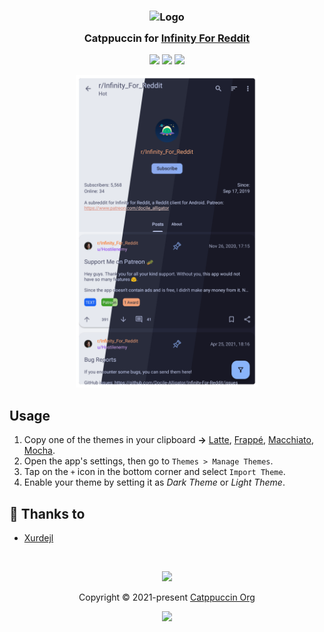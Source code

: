 <h3 align="center">
	<img src="https://raw.githubusercontent.com/catppuccin/catppuccin/main/assets/logos/exports/1544x1544_circle.png" width="100" alt="Logo"/><br/>
	<img src="https://raw.githubusercontent.com/catppuccin/catppuccin/main/assets/misc/transparent.png" height="30" width="0px"/>
	Catppuccin for <a href="https://github.com/Docile-Alligator/Infinity-For-Reddit">Infinity For Reddit</a>
	<img src="https://raw.githubusercontent.com/catppuccin/catppuccin/main/assets/misc/transparent.png" height="30" width="0px"/>
</h3>

<p align="center">
	<a href="https://github.com/catppuccin/infinity/stargazers"><img src="https://img.shields.io/github/stars/catppuccin/infinity?colorA=363a4f&colorB=b7bdf8&style=for-the-badge"></a>
	<a href="https://github.com/catppuccin/infinity/issues"><img src="https://img.shields.io/github/issues/catppuccin/infinity?colorA=363a4f&colorB=f5a97f&style=for-the-badge"></a>
	<a href="https://github.com/catppuccin/infinity/graphs/contributors"><img src="https://img.shields.io/github/contributors/catppuccin/infinity?colorA=363a4f&colorB=a6da95&style=for-the-badge"></a>
</p>

<p align="center">
	<img src="assets\screenshot.webp" height="500px" />
</p>

## Usage

1. Copy one of the themes in your clipboard **→** [Latte](https://raw.githubusercontent.com/catppuccin/infinity/main/themes/catppuccin-latte.json), [Frappé](https://raw.githubusercontent.com/catppuccin/infinity/main/themes/catppuccin-frappe.json), [Macchiato](https://raw.githubusercontent.com/catppuccin/infinity/main/themes/catppuccin-macchiato.json), [Mocha](https://raw.githubusercontent.com/catppuccin/infinity/main/themes/catppuccin-mocha.json).
2. Open the app's settings, then go to `Themes > Manage Themes`.
3. Tap on the `+` icon in the bottom corner and select `Import Theme`.
4. Enable your theme by setting it as *Dark Theme* or *Light Theme*.

## 💝 Thanks to

- [Xurdejl](https://github.com/Xurdejl)

&nbsp;

<p align="center">
	<img src="https://raw.githubusercontent.com/catppuccin/catppuccin/main/assets/footers/gray0_ctp_on_line.svg?sanitize=true" />
</p>

<p align="center">
	Copyright &copy; 2021-present <a href="https://github.com/catppuccin" target="_blank">Catppuccin Org</a>
</p>

<p align="center">
	<a href="https://github.com/catppuccin/catppuccin/blob/main/LICENSE"><img src="https://img.shields.io/static/v1.svg?style=for-the-badge&label=License&message=MIT&logoColor=d9e0ee&colorA=363a4f&colorB=b7bdf8"/></a>
</p>
